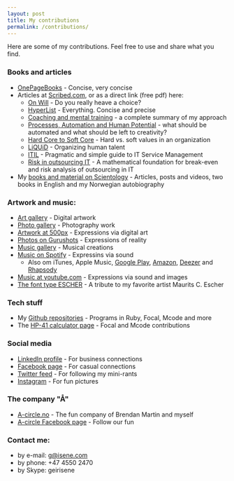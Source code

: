 ```yaml
---
layout: post
title: My contributions
permalink: /contributions/
---
```


Here are some of my contributions. Feel free to use and share what you find.

### Books and articles
- [OnePageBooks](/onepagebooks) - Concise, very concise
- Articles at [Scribed.com](http://www.scribd.com/GeirIsene/shelf), or as a direct link (free pdf) here:
	- [On Will](https://www.dropbox.com/s/061keir0a0hacf5/onwill.pdf?raw=1) - Do you really heave a choice?
	- [HyperList](https://www.dropbox.com/s/u88hiepntca589w/hyperlist.pdf?raw=1) - Everything. Concise and precise
	- [Coaching and mental training](https://www.dropbox.com/s/v34py48xp9nlcu1/coaching.pdf?raw=1) - a complete summary of my approach
	- [Processes, Automation and Human Potential](https://www.dropbox.com/s/ku3dl8rcoxfra2j/process.pdf?raw=1) - what should be automated and what should be left to creativity?
	- [Hard Core to Soft Core](https://www.dropbox.com/s/ud3z96vp67ne1e3/core.pdf?raw=1) - Hard vs. soft values in an organization
	- [LiQUiD](https://www.dropbox.com/s/65zhvg58j96s8tv/liquid.pdf?raw=1) - Organizing human talent
	- [ITIL](https://www.dropbox.com/s/dw9c71whf1nz5lj/itil.pdf?raw=1) - Pragmatic and simple guide to IT Service Management
	- [Risk in outsourcing IT](https://www.dropbox.com/s/1sgrbau2t9ub9i7/outsourcing.pdf?raw=1) - A mathematical foundation for break-even and risk analysis of outsourcing in IT
- My [books and material on Scientology](/scientology) - Articles, posts and videos, two books in English and my Norwegian autobiography

### Artwork and music:
- [Art gallery](/art) - Digital artwork
- [Photo gallery](/photos) - Photography work
- [Artwork at 500px](http://500px.com/isene) - Expressions via digital art
- [Photos on Gurushots](https://gurushots.com/geir.isene/photos) - Expressions of reality
- [Music gallery](/music) - Musical creations
- [Music on Spotify](https://open.spotify.com/artist/1Y8BKB23oNJxGgVnce45k5?si=baqjpXM3QcmD4oV_VNQuvw) - Expressins via sound
	- Also om iTunes, Apple Music, [Google Play](https://play.google.com/store/search?q=Geir%20Isene&hl=en), [Amazon](http://www.amazon.com/s/ref=nb_sb_noss/184-7057868-8952559?url=search-alias=aps&field-keywords=Geir%20Isene), [Deezer](http://www.deezer.com/artist/9927232) and [Rhapsody](http://www.rhapsody.com/artist/geir-isene)
- [Music at youtube.com](http://www.youtube.com/user/geirisene/videos) - Expressions via sound and images
- [The font type ESCHER](https://isene.org/2019/12/Escher.html) - A tribute to my favorite artist Maurits C. Escher

### Tech stuff
- My [Github repositories](https://github.com/isene) - Programs in Ruby, Focal, Mcode and more
- The [HP-41 calculator page](/hp41) - Focal and Mcode contributions

### Social media
- [LinkedIn profile](http://www.linkedin.com/in/isene) - For business connections
- [Facebook page](http://www.facebook.com/geir.isene) - For casual connections
- [Twitter feed](http://twitter.com/isene) - For following my mini-rants
- [Instagram](https://www.instagram.com/geir_isene/?hl=en) - For fun pictures

### The company "Å"
- [A-circle.no](http://www.a-circle.no) - The fun company of Brendan Martin and myself
- [A-circle Facebook page](http://www.facebook.com/ACircleAS) - Follow our fun

### Contact me:
- by e-mail: [g@isene.com](mailto:g@isene.com)
- by phone: +47 4550 2470
- by Skype: geirisene

